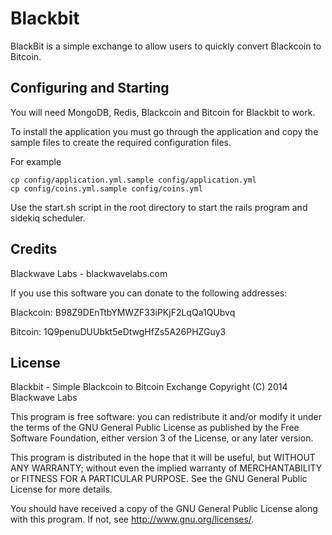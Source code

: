 Blackbit
=========

BlackBit is a simple exchange to allow users to quickly convert Blackcoin to Bitcoin.

Configuring and Starting
-------------

You will need MongoDB, Redis, Blackcoin and Bitcoin for Blackbit to work.

To install the application you must go through the application and copy the sample files to create the required configuration files. 

For example

    cp config/application.yml.sample config/application.yml
    cp config/coins.yml.sample config/coins.yml

Use the start.sh script in the root directory to start the rails program and sidekiq scheduler. 


Credits
-------

Blackwave Labs - blackwavelabs.com

If you use this software you can donate to the following addresses:

Blackcoin: B98Z9DEnTtbYMWZF33iPKjF2LqQa1QUbvq

Bitcoin:   1Q9penuDUUbkt5eDtwgHfZs5A26PHZGuy3


License
-------

Blackbit - Simple Blackcoin to Bitcoin Exchange
Copyright (C) 2014 Blackwave Labs

This program is free software: you can redistribute it and/or modify
it under the terms of the GNU General Public License as published by
the Free Software Foundation, either version 3 of the License, or
any later version.

This program is distributed in the hope that it will be useful,
but WITHOUT ANY WARRANTY; without even the implied warranty of
MERCHANTABILITY or FITNESS FOR A PARTICULAR PURPOSE.  See the
GNU General Public License for more details.

You should have received a copy of the GNU General Public License
along with this program.  If not, see <http://www.gnu.org/licenses/>.

